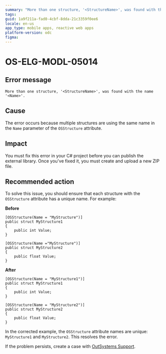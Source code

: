 ```yaml
---
summary: "More than one structure, '<StructureName>', was found with the name '<Name>'."
tags:
guid: 1a9f211a-fad0-4cbf-8dda-21c3359f0ee6
locale: en-us
app_type: mobile apps, reactive web apps
platform-version: odc
figma:
---
```


# OS-ELG-MODL-05014

## Error message

`More than one structure, '<StructureName>', was found with the name '<Name>'.`

## Cause

The error occurs because multiple structures are using the same name in the `Name` parameter of the `OSStructure` attribute.

## Impact

You must fix this error in your C# project before you can publish the external library. Once you've fixed it, you must create and upload a new ZIP file.

## Recommended action

To solve this issue, you should ensure that each structure with the `OSStructure` attribute has a unique name. For example:

**Before**

    [OSStructure(Name = "MyStructure")]
    public struct MyStructure1
    {
        public int Value;
    }

    [OSStructure(Name ="MyStructure")]
    public struct MyStructure2
    {
        public float Value;
    }

**After**

    [OSStructure(Name = "MyStructure1")]
    public struct MyStructure1
    {
        public int Value;
    }

    [OSStructure(Name = "MyStructure2")]
    public struct MyStructure2
    {
        public float Value;
    }


In the corrected example, the `OSStructure` attribute names are unique: `MyStructure1` and `MyStructure2`. This resolves the error.

If the problem persists, create a case with [OutSystems Support](https://www.outsystems.com/support/portal/open-support-case?ErrorCode=OS-ELG-MODL-05014).
